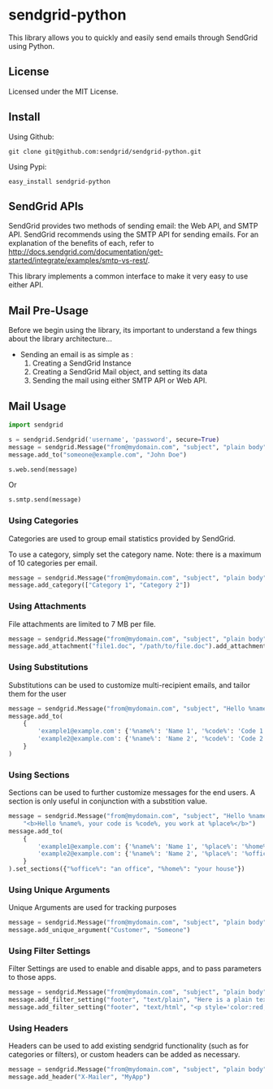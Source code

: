 # sendgrid-python #
This library allows you to quickly and easily send emails through SendGrid using Python.

## License ##
Licensed under the MIT License.

## Install ##

Using Github:

```
git clone git@github.com:sendgrid/sendgrid-python.git
```

Using Pypi:

```
easy_install sendgrid-python
```

## SendGrid APIs ##
SendGrid provides two methods of sending email: the Web API, and SMTP API.  SendGrid recommends using the SMTP API for sending emails.
For an explanation of the benefits of each, refer to http://docs.sendgrid.com/documentation/get-started/integrate/examples/smtp-vs-rest/.

This library implements a common interface to make it very easy to use either API.

## Mail Pre-Usage ##

Before we begin using the library, its important to understand a few things about the library architecture...

* Sending an email is as simple as :
  1. Creating a SendGrid Instance
  1. Creating a SendGrid Mail object, and setting its data
  1. Sending the mail using either SMTP API or Web API.

## Mail Usage ##

```python
import sendgrid

s = sendgrid.Sendgrid('username', 'password', secure=True)
message = sendgrid.Message("from@mydomain.com", "subject", "plain body", "<b>Html here</b>")
message.add_to("someone@example.com", "John Doe")

s.web.send(message)
```

Or

```python
s.smtp.send(message)
```

### Using Categories ###

Categories are used to group email statistics provided by SendGrid.

To use a category, simply set the category name.  Note: there is a maximum of 10 categories per email.

```python
message = sendgrid.Message("from@mydomain.com", "subject", "plain body", "<b>Html here</b>")
message.add_category(["Category 1", "Category 2"])
```


### Using Attachments ###

File attachments are limited to 7 MB per file.

```python
message = sendgrid.Message("from@mydomain.com", "subject", "plain body", "<b>Html here</b>")
message.add_attachment("file1.doc", "/path/to/file.doc").add_attachment("file2.nfo", "File 2 content")
```

### Using Substitutions ###

Substitutions can be used to customize multi-recipient emails, and tailor them for the user

```python
message = sendgrid.Message("from@mydomain.com", "subject", "Hello %name%, your code is %code%", "<b>Hello %name%, your code is %code%</b>")
message.add_to(
    {
        'example1@example.com': {'%name%': 'Name 1', '%code%': 'Code 1'},
        'example2@example.com': {'%name%': 'Name 2', '%code%': 'Code 2'},
    }
)
```

### Using Sections ###

Sections can be used to further customize messages for the end users. A section is only useful in conjunction with a substition value.

```python
message = sendgrid.Message("from@mydomain.com", "subject", "Hello %name%, you work at %place%",
    "<b>Hello %name%, your code is %code%, you work at %place%</b>")
message.add_to(
    {
        'example1@example.com': {'%name%': 'Name 1', '%place%': '%home%'},
        'example2@example.com': {'%name%': 'Name 2', '%place%': '%office%'},
    }
).set_sections({"%office%": "an office", "%home%": "your house"})
```

### Using Unique Arguments ###

Unique Arguments are used for tracking purposes

```python
message = sendgrid.Message("from@mydomain.com", "subject", "plain body", "<b>Html here</b>")
message.add_unique_argument("Customer", "Someone")
```

### Using Filter Settings ###

Filter Settings are used to enable and disable apps, and to pass parameters to those apps.

```python
message = sendgrid.Message("from@mydomain.com", "subject", "plain body", "<b>Html here</b>")
message.add_filter_setting("footer", "text/plain", "Here is a plain text footer")
message.add_filter_setting("footer", "text/html", "<p style='color:red;'>Here is an HTML footer</p>")
```

### Using Headers ###

Headers can be used to add existing sendgrid functionality (such as for categories or filters), or custom headers can be added as necessary.

```python
message = sendgrid.Message("from@mydomain.com", "subject", "plain body", "<b>Html here</b>")
message.add_header("X-Mailer", "MyApp")
```